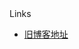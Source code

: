 <div class="list_title">Links</div>
<ul class="content_list">
  <li><a href="http://bug1874.com">旧博客地址</a></li>
</ul>
